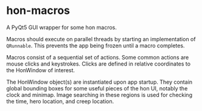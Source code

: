 # hon-macros
A PyQt5 GUI wrapper for some hon macros.

Macros should execute on parallel threads by starting an implementation of `QRunnable`.  This prevents the app being frozen until a macro completes.

Macros consist of a sequential set of actions.  Some common actions are mouse clicks and keystrokes.  Clicks are defined in relative coordinates to the HonWindow of interest.  

The HonWindow object(s) are instantiated upon app startup.  They contain global bounding boxes for some useful pieces of the hon UI, notably the clock and minimap.  Image searching in these regions is used for checking the time, hero location, and creep location.
